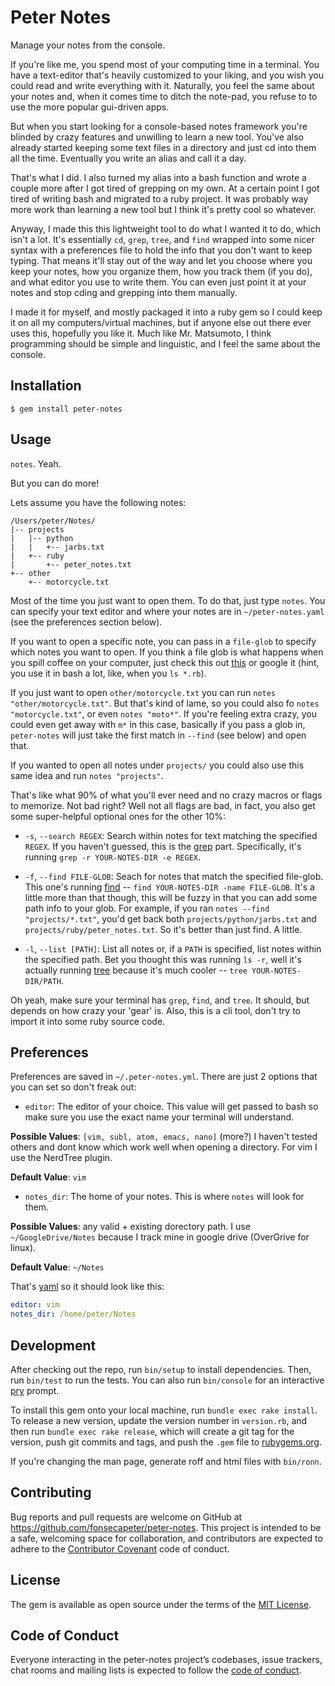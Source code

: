 # Peter Notes

Manage your notes from the console.

If you're like me, you spend most of your computing time in a terminal. You have a text-editor that's heavily customized to your liking, and you wish you could read and write everything with it. Naturally, you feel the same about your notes and, when it comes time to ditch the note-pad, you refuse to to use the more popular gui-driven apps.

But when you start looking for a console-based notes framework you're blinded by crazy features and unwilling to learn a new tool. You've also already started keeping some text files in a directory and just cd into them all the time. Eventually you write an alias and call it a day.

That's what I did. I also turned my alias into a bash function and wrote a couple more after I got tired of grepping on my own. At a certain point I got tired of writing bash and migrated to a ruby project. It was probably way more work than learning a new tool but I think it's pretty cool so whatever.

Anyway, I made this this lightweight tool to do what I wanted it to do, which isn't a lot. It's essentially `cd`, `grep`, `tree`, and `find` wrapped into some nicer syntax with a preferences file to hold the info that you don't want to keep typing. That means it'll stay out of the way and let you choose where you keep your notes, how you organize them, how you track them (if you do), and what editor you use to write them. You can even just point it at your notes and stop cding and grepping into them manually.

I made it for myself, and mostly packaged it into a ruby gem so I could keep it on all my computers/virtual machines, but if anyone else out there ever uses this, hopefully you like it. Much like Mr. Matsumoto, I think programming should be simple and linguistic, and I feel the same about the console.

## Installation

    $ gem install peter-notes

## Usage

`notes`. Yeah.

But you can do more!

Lets assume you have the following notes:

    /Users/peter/Notes/
    |-- projects
    |   |-- python
    |   |   +-- jarbs.txt
    |   +-- ruby
    |       +-- peter_notes.txt
    +-- other
        +-- motorcycle.txt

Most of the time you just want to open them. To do that, just type `notes`. You can specify your text editor and where your notes are in `~/peter-notes.yaml` (see the preferences section below).

If you want to open a specific note, you can pass in a `file-glob` to specify which notes you want to open. If you think a file glob is what happens when you spill coffee on your computer, just check this out [this](http://tldp.org/LDP/abs/html/globbingref.html) or google it (hint, you use it in bash a lot, like, when you `ls *.rb`).

If you just want to open `other/motorcycle.txt` you can run `notes "other/motorcycle.txt"`. But that's kind of lame, so you could also fo `notes "motorcycle.txt"`, or even `notes "moto*"`. If you're feeling extra crazy, you could even get away with `m*` in this case, basically if you pass a glob in, `peter-notes` will just take the first match in `--find` (see below) and open that.

If you wanted to open all notes under `projects/` you could also use this same idea and run `notes "projects"`.

That's like what 90% of what you'll ever need and no crazy macros or flags to memorize. Not bad right? Well not all flags are bad, in fact, you also get some super-helpful optional ones for the other 10%:

  - `-s`, `--search REGEX`:
  Search within notes for text matching the specified `REGEX`. If you haven't guessed, this is the [grep](http://linuxcommand.org/man_pages/grep1.html) part. Specifically, it's running `grep -r YOUR-NOTES-DIR -e REGEX`.

  - `-f`, `--find FILE-GLOB`:
  Seach for notes that match the specified file-glob. This one's running [find](http://linuxcommand.org/man_pages/find1.html) -- `find YOUR-NOTES-DIR -name FILE-GLOB`. It's a little more than that though, this will be fuzzy in that you can add some path info to your glob. For example, if you ran `notes --find "projects/*.txt"`, you'd get back both `projects/python/jarbs.txt` and `projects/ruby/peter_notes.txt`. So it's better than just find. A little.

  - `-l`, `--list [PATH]`:
  List all notes or, if a `PATH` is specified, list notes within the specified path. Bet you thought this was running `ls -r`, well it's actually running [tree](http://linuxcommand.org/man_pages/tree1.html) because it's much cooler -- `tree YOUR-NOTES-DIR/PATH`.

Oh yeah, make sure your terminal has `grep`, `find`, and `tree`. It should, but depends on how crazy your 'gear' is. Also, this is a cli tool, don't try to import it into some ruby source code.

## Preferences

Preferences are saved in `~/.peter-notes.yml`. There are just 2 options that you can set so don't freak out:

  - `editor`:
  The editor of your choice. This value will get passed to bash so make sure you use the exact name your terminal will understand.

  **Possible Values**: `[vim, subl, atom, emacs, nano]`
  (more?) I haven't tested others and dont know which work well when opening a directory. For vim I use the NerdTree plugin.

  **Default Value**: `vim`

  - `notes_dir`:
  The home of your notes. This is where `notes` will look for them.

  **Possible Values**: any valid + existing dorectory path. I use `~/GoogleDrive/Notes` because I track mine in google drive (OverGrive for linux).

  **Default Value**: `~/Notes`

That's [yaml](http://www.yaml.org/start.html) so it should look like this:

```yaml
editor: vim
notes_dir: /home/peter/Notes
```

## Development

After checking out the repo, run `bin/setup` to install dependencies. Then, run `bin/test` to run the tests. You can also run `bin/console` for an interactive [pry](http://pryrepl.org/) prompt.

To install this gem onto your local machine, run `bundle exec rake install`. To release a new version, update the version number in `version.rb`, and then run `bundle exec rake release`, which will create a git tag for the version, push git commits and tags, and push the `.gem` file to [rubygems.org](https://rubygems.org).

If you're changing the man page, generate roff and html files with `bin/ronn`.

## Contributing

Bug reports and pull requests are welcome on GitHub at https://github.com/fonsecapeter/peter-notes. This project is intended to be a safe, welcoming space for collaboration, and contributors are expected to adhere to the [Contributor Covenant](http://contributor-covenant.org) code of conduct.

## License

The gem is available as open source under the terms of the [MIT License](http://opensource.org/licenses/MIT).

## Code of Conduct

Everyone interacting in the peter-notes project’s codebases, issue trackers, chat rooms and mailing lists is expected to follow the [code of conduct](https://github.com/fonsecapeter/peter-notes/blob/master/CODE_OF_CONDUCT.md).
